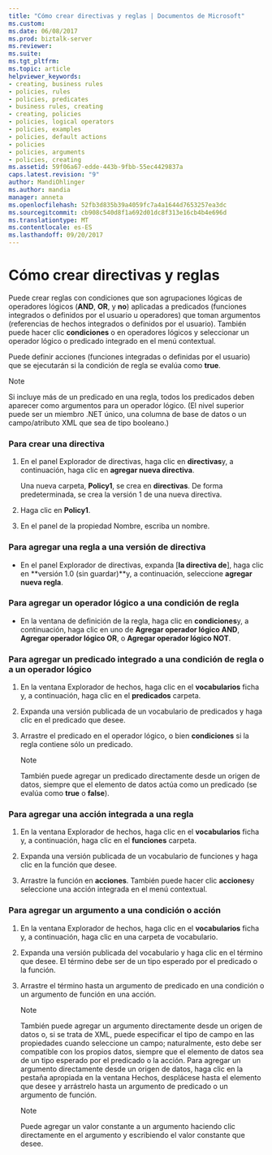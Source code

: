 ```yaml
---
title: "Cómo crear directivas y reglas | Documentos de Microsoft"
ms.custom: 
ms.date: 06/08/2017
ms.prod: biztalk-server
ms.reviewer: 
ms.suite: 
ms.tgt_pltfrm: 
ms.topic: article
helpviewer_keywords:
- creating, business rules
- policies, rules
- policies, predicates
- business rules, creating
- creating, policies
- policies, logical operators
- policies, examples
- policies, default actions
- policies
- policies, arguments
- policies, creating
ms.assetid: 59f06a67-edde-443b-9fbb-55ec4429837a
caps.latest.revision: "9"
author: MandiOhlinger
ms.author: mandia
manager: anneta
ms.openlocfilehash: 52fb3d835b39a4059fc7a4a1644d7653257ea3dc
ms.sourcegitcommit: cb908c540d8f1a692d01dc8f313e16cb4b4e696d
ms.translationtype: MT
ms.contentlocale: es-ES
ms.lasthandoff: 09/20/2017
---
```

# <a name="how-to-create-policies-and-rules"></a>Cómo crear directivas y reglas
Puede crear reglas con condiciones que son agrupaciones lógicas de operadores lógicos (**AND**, **OR**, y **no**) aplicadas a predicados (funciones integrados o definidos por el usuario u operadores) que toman argumentos (referencias de hechos integrados o definidos por el usuario). También puede hacer clic **condiciones** o en operadores lógicos y seleccionar un operador lógico o predicado integrado en el menú contextual.  
  
 Puede definir acciones (funciones integradas o definidas por el usuario) que se ejecutarán si la condición de regla se evalúa como **true**.  
  
> [!NOTE]
>  Si incluye más de un predicado en una regla, todos los predicados deben aparecer como argumentos para un operador lógico. (El nivel superior puede ser un miembro .NET único, una columna de base de datos o un campo/atributo XML que sea de tipo booleano.)  
  
### <a name="to-create-a-policy"></a>Para crear una directiva  
  
1.  En el panel Explorador de directivas, haga clic en **directivas**y, a continuación, haga clic en **agregar nueva directiva**.  
  
     Una nueva carpeta, **Policy1**, se crea en **directivas**. De forma predeterminada, se crea la versión 1 de una nueva directiva.  
  
2.  Haga clic en **Policy1**.  
  
3.  En el panel de la propiedad Nombre, escriba un nombre.  
  
### <a name="to-add-a-rule-to-a-policy-version"></a>Para agregar una regla a una versión de directiva  
  
-   En el panel Explorador de directivas, expanda [**la directiva de**], haga clic en **versión 1.0 (sin guardar)**y, a continuación, seleccione **agregar nueva regla**.  
  
### <a name="to-add-a-logical-operator-to-a-rule-condition"></a>Para agregar un operador lógico a una condición de regla  
  
-   En la ventana de definición de la regla, haga clic en **condiciones**y, a continuación, haga clic en uno de **Agregar operador lógico AND**, **Agregar operador lógico OR**, o **Agregar operador lógico NOT**.  
  
### <a name="to-add-a-built-in-predicate-to-a-rule-condition-or-logical-operator"></a>Para agregar un predicado integrado a una condición de regla o a un operador lógico  
  
1.  En la ventana Explorador de hechos, haga clic en el **vocabularios** ficha y, a continuación, haga clic en el **predicados** carpeta.  
  
2.  Expanda una versión publicada de un vocabulario de predicados y haga clic en el predicado que desee.  
  
3.  Arrastre el predicado en el operador lógico, o bien **condiciones** si la regla contiene sólo un predicado.  
  
    > [!NOTE]
    >  También puede agregar un predicado directamente desde un origen de datos, siempre que el elemento de datos actúa como un predicado (se evalúa como **true** o **false**).  
  
### <a name="to-add-a-built-in-action-to-a-rule"></a>Para agregar una acción integrada a una regla  
  
1.  En la ventana Explorador de hechos, haga clic en el **vocabularios** ficha y, a continuación, haga clic en el **funciones** carpeta.  
  
2.  Expanda una versión publicada de un vocabulario de funciones y haga clic en la función que desee.  
  
3.  Arrastre la función en **acciones**. También puede hacer clic **acciones**y seleccione una acción integrada en el menú contextual.  
  
### <a name="to-add-an-argument-to-a-condition-or-action"></a>Para agregar un argumento a una condición o acción  
  
1.  En la ventana Explorador de hechos, haga clic en el **vocabularios** ficha y, a continuación, haga clic en una carpeta de vocabulario.  
  
2.  Expanda una versión publicada del vocabulario y haga clic en el término que desee. El término debe ser de un tipo esperado por el predicado o la función.  
  
3.  Arrastre el término hasta un argumento de predicado en una condición o un argumento de función en una acción.  
  
    > [!NOTE]
    >  También puede agregar un argumento directamente desde un origen de datos o, si se trata de XML, puede especificar el tipo de campo en las propiedades cuando seleccione un campo; naturalmente, esto debe ser compatible con los propios datos, siempre que el elemento de datos sea de un tipo esperado por el predicado o la acción. Para agregar un argumento directamente desde un origen de datos, haga clic en la pestaña apropiada en la ventana Hechos, desplácese hasta el elemento que desee y arrástrelo hasta un argumento de predicado o un argumento de función.  
  
    > [!NOTE]
    >  Puede agregar un valor constante a un argumento haciendo clic directamente en el argumento y escribiendo el valor constante que desee.